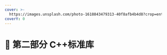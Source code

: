 ```yaml
---
cover: >-
  https://images.unsplash.com/photo-1618843479313-40f8afb4b4d8?crop=entropy&cs=tinysrgb&fm=jpg&ixid=MnwxOTcwMjR8MHwxfHNlYXJjaHwzfHxiZW56fGVufDB8fHx8MTY1MzIyMjcxOA&ixlib=rb-1.2.1&q=80
coverY: 0
---
```


# 💎 第二部分 C++标准库

